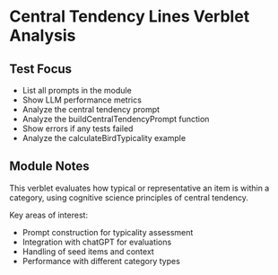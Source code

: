 # Central Tendency Lines Verblet Analysis

## Test Focus
- List all prompts in the module
- Show LLM performance metrics  
- Analyze the central tendency prompt
- Analyze the buildCentralTendencyPrompt function
- Show errors if any tests failed
- Analyze the calculateBirdTypicality example

## Module Notes
This verblet evaluates how typical or representative an item is within a category, using cognitive science principles of central tendency.

Key areas of interest:
- Prompt construction for typicality assessment
- Integration with chatGPT for evaluations
- Handling of seed items and context
- Performance with different category types